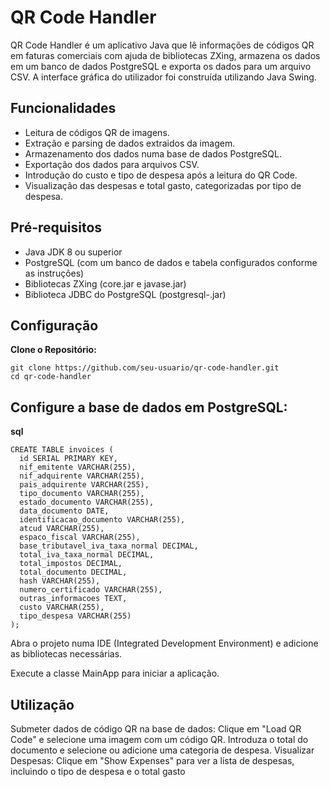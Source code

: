 # QR Code Handler

QR Code Handler é um aplicativo Java que lê informações de códigos QR em faturas comerciais com ajuda de bibliotecas ZXing, armazena os dados em um banco de dados PostgreSQL e exporta os dados para um arquivo CSV. A interface gráfica do utilizador foi construída utilizando Java Swing.

## Funcionalidades

  - Leitura de códigos QR de imagens.
  - Extração e parsing de dados extraidos da imagem.
  - Armazenamento dos dados numa base de dados PostgreSQL.
  - Exportação dos dados para arquivos CSV.
  - Introdução do custo e tipo de despesa após a leitura do QR Code.
  - Visualização das despesas e total gasto, categorizadas por tipo de despesa.

## Pré-requisitos

  - Java JDK 8 ou superior
  - PostgreSQL (com um banco de dados e tabela configurados conforme as instruções)
  - Bibliotecas ZXing (core.jar e javase.jar)
  - Biblioteca JDBC do PostgreSQL (postgresql-<version>.jar)

## Configuração

  **Clone o Repositório:**

    git clone https://github.com/seu-usuario/qr-code-handler.git
    cd qr-code-handler

## Configure a base de dados em PostgreSQL:

**sql**

    CREATE TABLE invoices (
      id SERIAL PRIMARY KEY,
      nif_emitente VARCHAR(255),
      nif_adquirente VARCHAR(255),
      pais_adquirente VARCHAR(255),
      tipo_documento VARCHAR(255),
      estado_documento VARCHAR(255),
      data_documento DATE,
      identificacao_documento VARCHAR(255),
      atcud VARCHAR(255),
      espaco_fiscal VARCHAR(255),
      base_tributavel_iva_taxa_normal DECIMAL,
      total_iva_taxa_normal DECIMAL,
      total_impostos DECIMAL,
      total_documento DECIMAL,
      hash VARCHAR(255),
      numero_certificado VARCHAR(255),
      outras_informacoes TEXT,
      custo VARCHAR(255),
      tipo_despesa VARCHAR(255)
    );

    
    
Abra o projeto numa IDE (Integrated Development Environment) e adicione as bibliotecas necessárias.

Execute a classe MainApp para iniciar a aplicação.



## Utilização

  Submeter dados de código QR na base de dados: Clique em "Load QR Code" e selecione uma imagem com um código QR. Introduza o total do documento e selecione ou adicione uma categoria de despesa.
  Visualizar Despesas: Clique em "Show Expenses" para ver a lista de despesas, incluindo o tipo de despesa e o total gasto
